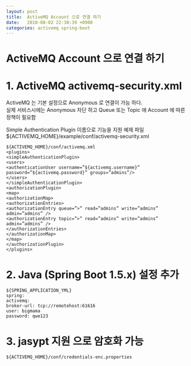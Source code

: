 ```yaml
---
layout: post
title:  ActiveMQ Account 으로 연결 하기
date:   2018-08-02 22:38:39 +0900
categories: activemq spring-boot
---
```

ActiveMQ Account 으로 연결 하기
===
# 1. ActiveMQ activemq-security.xml
ActiveMQ 는 기본 설정으로 Anonymous 로 연결이 가능 하다.<br/>
실제 서비스시에는 Anonymous 차단 하고 Queue 또는 Topic 에 Account 에 따른 정책이 필요함<br/>

Simple Authentication Plugin 이름으로 기능을 지원 예제 파일<br/>
${ACTIVEMQ_HOME}/example/conf/activemq-security.xml<br/>

    ${ACTIVEMQ_HOME}/conf/activemq.xml
    <plugins>
    <simpleAuthenticationPlugin>
    <users>
    <authenticationUser username=”${activemq.username}” password=”${activemq.password}” groups=”admins”/>
    </users>
    </simpleAuthenticationPlugin>
    <authorizationPlugin>
    <map>
    <authorizationMap>
    <authorizationEntries>
    <authorizationEntry queue=”>” read=”admins” write=”admins” admin=”admins” />
    <authorizationEntry topic=”>” read=”admins” write=”admins” admin=”admins” />
    </authorizationEntries>
    </authorizationMap>
    </map>
    </authorizationPlugin>
    </plugins>

# 2. Java (Spring Boot 1.5.x) 설정 추가
    ${SPRING_APPLICATION_YML}
    spring:
    activemq:
    broker-url: tcp://remotehost:61616
    user: bigmama
    password: qwe123

# 3. jasypt 지원 으로 암호화 가능
    ${ACTIVEMQ_HOME}/conf/credentials-enc.properties